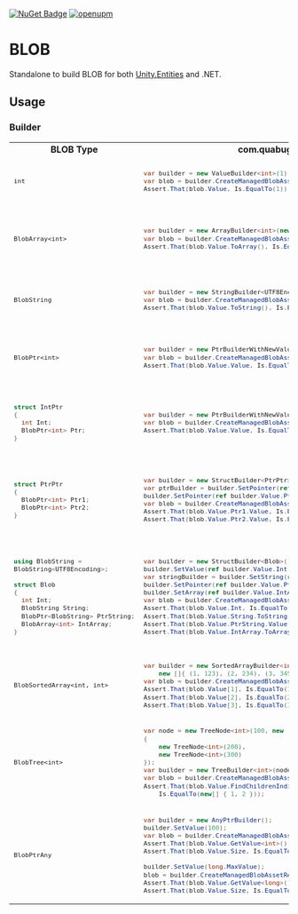 [![NuGet Badge](https://img.shields.io/nuget/v/BLOB.svg?style=flat)](https://www.nuget.org/packages/BLOB/)
[![openupm](https://img.shields.io/npm/v/com.quabug.blob?label=openupm&registry_uri=https://package.openupm.com)](https://openupm.com/packages/com.quabug.blob/)

# BLOB
Standalone to build BLOB for both [Unity.Entities](https://docs.unity3d.com/Packages/com.unity.entities@0.50/manual/blobs.html) and .NET.

## Usage
### Builder

<table>
  
<tr>
  <td align="center"><strong>BLOB Type</strong></td> <td align="center"><strong>com.quabug.BLOB</strong></td> <td align="center"><strong>Unity.Entities</strong></td>
</tr>
  
<tr>
<td>
  <sub>
  
`int`
  </sub>
</td>
<td>
  <sub>
    
``` c#
var builder = new ValueBuilder<int>(1);
var blob = builder.CreateManagedBlobAssetReference();
Assert.That(blob.Value, Is.EqualTo(1));
```
  </sub>
</td>
<td>
  <sub>
    
``` c#
var builder = new BlobBuilder(Allocator.Temp);
builder.ConstructRoot<int>() = 1;
var blob = builder.CreateBlobAssetReference<int>(Allocator.Temp);
Assert.That(blob.Value, Is.EqualTo(1));
```
  </sub>
</td>
</tr>
  
<tr>
<td>
  <sub>
  
`BlobArray<int>`
  </sub>
</td>
<td>
  <sub>
  
``` c#
var builder = new ArrayBuilder<int>(new [] { 1, 2, 3 });
var blob = builder.CreateManagedBlobAssetReference();
Assert.That(blob.Value.ToArray(), Is.EquivalentTo(new[]{1,2,3}));
```
  </sub>
</td>
<td>
  <sub>
  
``` c#
var builder = new BlobBuilder(Allocator.Temp);
ref var intArray = ref builder.ConstructRoot<BlobArray<int>>();
var intArrayBuilder = builder.Allocate(ref intArray, 3);
for (var i = 0; i < 3; i++) intArrayBuilder[i] = i + 1;
var blob = builder.CreateBlobAssetReference<BlobArray<int>>(Allocator.Temp);
Assert.That(blob.Value.ToArray(), Is.EquivalentTo(new[]{1,2,3}));
```
  </sub>
</td>
</tr>
  
<tr>
<td>
  <sub>
  
`BlobString`
  </sub>
</td>
<td>
  <sub>
  
``` c#
var builder = new StringBuilder<UTF8Encoding>("123");
var blob = builder.CreateManagedBlobAssetReference();
Assert.That(blob.Value.ToString(), Is.EquivalentTo("123"));
```
  </sub>
</td>
<td>
  <sub>
  
``` c#
var builder = new BlobBuilder(Allocator.Temp);
ref var blobString = ref builder.ConstructRoot<BlobString>();
builder.AllocateString(ref blobString, "123");
var blob = builder.CreateBlobAssetReference<BlobString>(Allocator.Temp);
Assert.That(blob.Value.ToString(), Is.EquivalentTo("123"));
```
  </sub>
</td>
</tr>
  
<tr>
<td>
  <sub>
  
`BlobPtr<int>`
  </sub>
</td>
<td>
  <sub>
  
``` c#
var builder = new PtrBuilderWithNewValue<int>(1);
var blob = builder.CreateManagedBlobAssetReference();
Assert.That(blob.Value.Value, Is.EqualTo(1));
```
  </sub>
</td>
<td>
  <sub>
  
``` c#
var builder = new BlobBuilder(Allocator.Temp);
ref var intPtr = ref builder.ConstructRoot<BlobPtr<int>>();
builder.Allocate(ref intPtr) = 1;
var blob = builder.CreateBlobAssetReference<BlobPtr<int>>(Allocator.Temp);
Assert.That(blob.Value.Value, Is.EqualTo(1));
```
  </sub>
</td>
</tr>
  
<tr>
<td>
  <sub>

``` c#
struct IntPtr
{
  int Int;
  BlobPtr<int> Ptr;
}
```
  </sub>
</td>
<td>
  <sub>
  
``` c#
var builder = new PtrBuilderWithNewValue<int>(1);
var blob = builder.CreateManagedBlobAssetReference();
Assert.That(blob.Value.Value, Is.EqualTo(1));
```
  </sub>
</td>
<td>
  <sub>
  
``` c#
var builder = new BlobBuilder(Allocator.Temp);
ref var intPtr = ref builder.ConstructRoot<IntPtr>();
intPtr.Int = 1;
builder.SetPointer(ref intPtr.Ptr, ref intPtr.Int);
var blob = builder.CreateBlobAssetReference<IntPtr>(Allocator.Temp);
Assert.That(blob.Value.Int, Is.EqualTo(1));
Assert.That(blob.Value.Ptr.Value, Is.EqualTo(1));
```
  </sub>
</td>
</tr>
  
<tr>
<td>
  <sub>

``` c#
struct PtrPtr
{
  BlobPtr<int> Ptr1;
  BlobPtr<int> Ptr2;
}
```
  </sub>
</td>
<td>
  <sub>
  
``` c#
var builder = new StructBuilder<PtrPtr>();
var ptrBuilder = builder.SetPointer(ref builder.Value.Ptr1, 1);
builder.SetPointer(ref builder.Value.Ptr2, ptrBuilder.ValueBuilder);
var blob = builder.CreateManagedBlobAssetReference();
Assert.That(blob.Value.Ptr1.Value, Is.EqualTo(1));
Assert.That(blob.Value.Ptr2.Value, Is.EqualTo(1));
```
  </sub>
</td>
<td>
  <sub>
  
``` c#
var builder = new BlobBuilder(Allocator.Temp);
ref var ptrPtr = ref builder.ConstructRoot<PtrPtr>();
ref var ptrValue = ref builder.Allocate(ref ptrPtr.Ptr1);
ptrValue = 1;
builder.SetPointer(ref ptrPtr.Ptr2, ref ptrValue);
var blob = builder.CreateBlobAssetReference<PtrPtr>(Allocator.Temp);
Assert.That(blob.Value.Ptr1.Value, Is.EqualTo(1));
Assert.That(blob.Value.Ptr2.Value, Is.EqualTo(1));
```
  </sub>
</td>
</tr>
  

<tr>
<td>
  <sub>

``` c#
using BlobString = 
BlobString<UTF8Encoding>;
    
struct Blob
{
  int Int;
  BlobString String;
  BlobPtr<BlobString> PtrString;
  BlobArray<int> IntArray;
}
```
  </sub>
</td>
<td>
  <sub>
  
``` c#
var builder = new StructBuilder<Blob>();
builder.SetValue(ref builder.Value.Int, 1);
var stringBuilder = builder.SetString(ref builder.Value.String, "123");
builder.SetPointer(ref builder.Value.PtrString, stringBuilder);
builder.SetArray(ref builder.Value.IntArray, new[] { 1, 2, 3 });
var blob = builder.CreateManagedBlobAssetReference();
Assert.That(blob.Value.Int, Is.EqualTo(1));
Assert.That(blob.Value.String.ToString(), Is.EqualTo("123"));
Assert.That(blob.Value.PtrString.Value.ToString(), Is.EqualTo("123"));
Assert.That(blob.Value.IntArray.ToArray(), Is.EqualTo(new[]{1,2,3}));
```
  </sub>
</td>
<td>
  <sub>
  
``` c#
var builder = new BlobBuilder(Allocator.Temp);
ref var root = ref builder.ConstructRoot<Blob>();
root.Int = 1;
builder.AllocateString(ref root.String, "123");
builder.SetPointer(ref root.PtrString, ref root.String);
var intArrayBuilder = builder.Allocate(ref root.IntArray, 3);
for (var i = 0; i < 3; i++) intArrayBuilder[i] = i + 1;
var blob = builder.CreateBlobAssetReference<Blob>(Allocator.Temp);
Assert.That(blob.Value.Int, Is.EqualTo(1));
Assert.That(blob.Value.String.ToString(), Is.EqualTo("123"));
Assert.That(blob.Value.PtrString.Value.ToString(), Is.EqualTo("123"));
Assert.That(blob.Value.IntArray.ToArray(), Is.EqualTo(new [] {1, 2, 3}));
```
  </sub>
</td>
</tr>
    
<tr>
<td>
  <sub>

`BlobSortedArray<int, int>`
  </sub>
</td>
<td>
  <sub>
  
``` c#
var builder = new SortedArrayBuilder<int, int>(
    new []{ (1, 123), (2, 234), (3, 345) });
var blob = builder.CreateManagedBlobAssetReference();
Assert.That(blob.Value[1], Is.EqualTo(123));
Assert.That(blob.Value[2], Is.EqualTo(234));
Assert.That(blob.Value[3], Is.EqualTo(345));
```
  </sub>
</td>
<td>
  <sub>

  </sub>
</td>
</tr>
    
<tr>
<td>
  <sub>

`BlobTree<int>`
  </sub>
</td>
<td>
  <sub>
  
``` c#
var node = new TreeNode<int>(100, new []
{
    new TreeNode<int>(200),
    new TreeNode<int>(300)
});
var builder = new TreeBuilder<int>(node);
var blob = builder.CreateManagedBlobAssetReference();
Assert.That(blob.Value.FindChildrenIndices(0),
    Is.EqualTo(new[] { 1, 2 }));
```
  </sub>
</td>
<td>
  <sub>

  </sub>
</td>
</tr>
    
<tr>
<td>
  <sub>

`BlobPtrAny`
  </sub>
</td>
<td>
  <sub>
  
``` c#
var builder = new AnyPtrBuilder();
builder.SetValue(100);
var blob = builder.CreateManagedBlobAssetReference();
Assert.That(blob.Value.GetValue<int>(), Is.EqualTo(100));
Assert.That(blob.Value.Size, Is.EqualTo(sizeof(int)));
    
builder.SetValue(long.MaxValue);
blob = builder.CreateManagedBlobAssetReference();
Assert.That(blob.Value.GetValue<long>(), Is.EqualTo(long.MaxValue));
Assert.That(blob.Value.Size, Is.EqualTo(sizeof(long)));
```
  </sub>
</td>
<td>
  <sub>

  </sub>
</td>
</tr>
    
</table>
